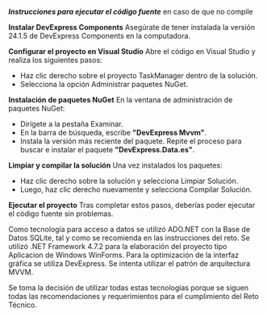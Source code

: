 ***Instrucciones para ejecutar el código fuente***  en caso de que no compile

**Instalar DevExpress Components**
Asegúrate de tener instalada la versión 24.1.5 de DevExpress Components en la computadora.

**Configurar el proyecto en Visual Studio**
Abre el código en Visual Studio y realiza los siguientes pasos:
  - Haz clic derecho sobre el proyecto TaskManager dentro de la solución.
  - Selecciona la opción Administrar paquetes NuGet.

**Instalación de paquetes NuGet**
En la ventana de administración de paquetes NuGet:
  - Dirígete a la pestaña Examinar.
  - En la barra de búsqueda, escribe **"DevExpress Mvvm"**.
  - Instala la versión más reciente del paquete.
Repite el proceso para buscar e instalar el paquete **"DevExpress.Data.es"**.

**Limpiar y compilar la solución**
Una vez instalados los paquetes:
  - Haz clic derecho sobre la solución y selecciona Limpiar Solución.
  - Luego, haz clic derecho nuevamente y selecciona Compilar Solución.
  
**Ejecutar el proyecto**
Tras completar estos pasos, deberías poder ejecutar el código fuente sin problemas.



Como tecnología para acceso a datos se utilizó ADO.NET con la Base de Datos SQLite, tal y como se recomienda en las instrucciones del reto.
Se utilizó .NET Framework 4.7.2 para la elaboración del proyecto tipo Aplicacion de Windows WinForms.
Para la optimización de la interfaz gráfica se utiliza DevExpress.
Se intenta utilizar el patrón de arquitectura MVVM.

Se toma la decisión de utilizar todas estas tecnologías porque se siguen todas las recomendaciones y requerimientos para el cumplimiento del Reto Técnico.
